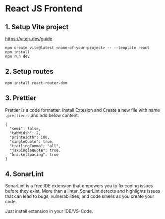 # React JS Frontend

## 1. Setup Vite project

https://vitejs.dev/guide

```
npm create vite@latest <name-of-your-project> -- --template react
npm install
npm run dev
```

## 2. Setup routes

```
npm install react-router-dom
```

## 3. Prettier

Prettier is a code formatter. Install Extesion and Create a new file with name `.prettierrc` and add below content.

```
{
  "semi": false,
  "tabWidth": 2,
  "printWidth": 100,
  "singleQuote": true,
  "trailingComma": "all",
  "jsxSingleQuote": true,
  "bracketSpacing": true
}
```

## 4. SonarLint

SonarLint is a free IDE extension that empowers you to fix coding issues before they exist. More than a linter, SonarLint detects and highlights issues that can lead to bugs, vulnerabilities, and code smells as you create your code.

Just install extension in your IDE/VS-Code.
